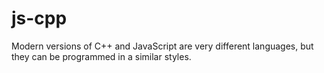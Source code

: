 # js-cpp
Modern versions of C++ and JavaScript are very different languages, but they can be programmed in a similar styles.
